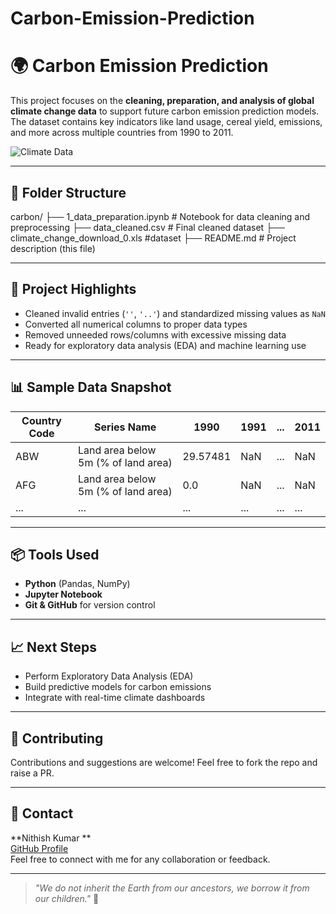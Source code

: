 # Carbon-Emission-Prediction

# 🌍 Carbon Emission Prediction

This project focuses on the **cleaning, preparation, and analysis of global climate change data** to support future carbon emission prediction models. The dataset contains key indicators like land usage, cereal yield, emissions, and more across multiple countries from 1990 to 2011.

![Climate Data](https://user-images.githubusercontent.com/110509245/195987168-cd5a623f-62c1-4b60-a7a2-17399be74047.png)

---

## 📁 Folder Structure

carbon/
├── 1_data_preparation.ipynb # Notebook for data cleaning and preprocessing
├── data_cleaned.csv # Final cleaned dataset
├── climate_change_download_0.xls #dataset
├── README.md # Project description (this file)



---

## 🚀 Project Highlights

- Cleaned invalid entries (`''`, `'..'`) and standardized missing values as `NaN`
- Converted all numerical columns to proper data types
- Removed unneeded rows/columns with excessive missing data
- Ready for exploratory data analysis (EDA) and machine learning use

---

## 📊 Sample Data Snapshot

| Country Code | Series Name                             | 1990     | 1991  | ... | 2011  |
|--------------|------------------------------------------|----------|-------|-----|--------|
| ABW          | Land area below 5m (% of land area)     | 29.57481 | NaN   | ... | NaN    |
| AFG          | Land area below 5m (% of land area)     | 0.0      | NaN   | ... | NaN    |
| ...          | ...                                      | ...      | ...   | ... | ...    |

---

## 📦 Tools Used

- **Python** (Pandas, NumPy)
- **Jupyter Notebook**
- **Git & GitHub** for version control

---

## 📈 Next Steps

- Perform Exploratory Data Analysis (EDA)
- Build predictive models for carbon emissions
- Integrate with real-time climate dashboards

---

## 🙌 Contributing

Contributions and suggestions are welcome! Feel free to fork the repo and raise a PR.

---

## 📩 Contact

**Nithish Kumar **  
[GitHub Profile](https://github.com/NithishKumarSK)  
Feel free to connect with me for any collaboration or feedback.

---

> *"We do not inherit the Earth from our ancestors, we borrow it from our children."* 🌱
